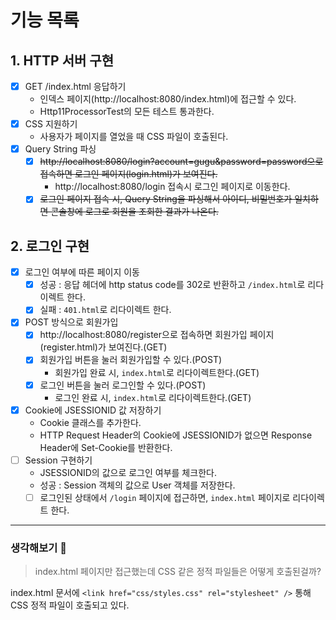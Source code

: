 # 기능 목록

## 1. HTTP 서버 구현

- [x] GET /index.html 응답하기
    - 인덱스 페이지(http://localhost:8080/index.html)에 접근할 수 있다.
    - Http11ProcessorTest의 모든 테스트 통과한다.
- [x] CSS 지원하기
    - 사용자가 페이지를 열었을 때 CSS 파일이 호출된다.
- [x] Query String 파싱
    - [x] ~~http://localhost:8080/login?account=gugu&password=password으로 접속하면 로그인 페이지(login.html)가 보여진다.~~
      - http://localhost:8080/login 접속시 로그인 페이지로 이동한다.
    - [x] ~~로그인 페이지 접속 시, Query String을 파싱해서 아이디, 비밀번호가 일치하면 콘솔창에 로그로 회원을 조회한 결과가 나온다.~~

## 2. 로그인 구현

- [x] 로그인 여부에 따른 페이지 이동
    - [x] 성공 : 응답 헤더에 http status code를 302로 반환하고 `/index.html`로 리다이렉트 한다.
    - [x] 실패 : `401.html`로 리다이렉트 한다.
- [x] POST 방식으로 회원가입
    - [x] http://localhost:8080/register으로 접속하면 회원가입 페이지(register.html)가 보여진다.(GET)
    - [x] 회원가입 버튼을 눌러 회원가입할 수 있다.(POST)
        - 회원가입 완료 시, `index.html`로 리다이렉트한다.(GET)
    - [x] 로그인 버튼을 눌러 로그인할 수 있다.(POST)
        - 로그인 완료 시, `index.html`로 리다이렉트한다.(GET)
- [x] Cookie에 JSESSIONID 값 저장하기
    - Cookie 클래스를 추가한다.
    - HTTP Request Header의 Cookie에 JSESSIONID가 없으면 Response Header에 Set-Cookie를 반환한다.
- [ ] Session 구현하기
    - JSESSIONID의 값으로 로그인 여부를 체크한다.
    - 성공 : Session 객체의 값으로 User 객체를 저장한다.
    - [ ] 로그인된 상태에서 `/login` 페이지에 접근하면, `index.html` 페이지로 리다이렉트 한다.

---

### 생각해보기 🤔

> index.html 페이지만 접근했는데 CSS 같은 정적 파일들은 어떻게 호출된걸까?

index.html 문서에 `<link href="css/styles.css" rel="stylesheet" />` 통해 CSS 정적 파일이 호출되고 있다.
